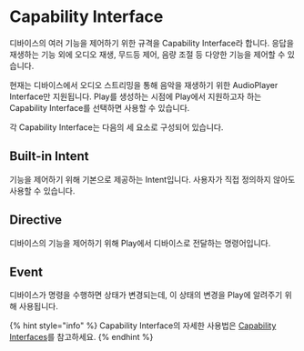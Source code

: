 # Capability Interface

디바이스의 여러 기능을 제어하기 위한 규격을 Capability Interface라 합니다. 응답을 재생하는 기능 외에 오디오 재생, 무드등 제어, 음량 조절 등 다양한 기능을 제어할 수 있습니다.

현재는 디바이스에서 오디오 스트리밍을 통해 음악을 재생하기 위한 AudioPlayer Interface만 지원됩니다. Play를 생성하는 시점에 Play에서 지원하고자 하는 Capability Interface를 선택하면 사용할 수 있습니다.

각 Capability Interface는 다음의 세 요소로 구성되어 있습니다.

## Built-in Intent

기능을 제어하기 위해 기본으로 제공하는 Intent입니다. 사용자가 직접 정의하지 않아도 사용할 수 있습니다.

## Directive

디바이스의 기능을 제어하기 위해 Play에서 디바이스로 전달하는 명령어입니다.

## Event

디바이스가 명령을 수행하면 상태가 변경되는데, 이 상태의 변경을 Play에 알려주기 위해 사용됩니다.

{% hint style="info" %}
Capability Interface의 자세한 사용법은 [Capability Interfaces](../use-backend-proxy/capability-interfaces/)를 참고하세요.
{% endhint %}

